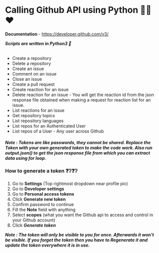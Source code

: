 <h1>Calling Github API using Python 🐍😎❤</h1>

<b>Documentation</b> - https://developer.github.com/v3/

<b><i>Scripts are written in Python3 🐍</i></b><br>
<br>
<ul>
  <li>Create a repository</li>
  <li>Delete a repository</li>
  <li>Create an issue</li>
  <li>Comment on an issue</li>
  <li>Close an issue</li>
  <li>Create a pull request</li>
  <li>Create reaction for an issue</li>
  <li>Delete reaction for an issue - You will get the reaction id from the json response file obtained when making a request for reaction list for an issue.</li>
  <li>List reactions for an issue</li>
  <li>Get repository topics</li>
  <li>List repository languages</li>
  <li>List repos for an Authenticated User</li>
  <li>List repos of a User - Any user across Github</li>
</ul>

<h4><i>Note : Tokens are like passwords, they cannot be shared. Replace the Token with your own generated token to make the code work. Also run output.json() to get the json response file from which you can extract data using for loop.</i></h4>

<h3>How to generate a token ❓❔❓❔ </h3>
<ol>
  <li>Go to <b>Settings</b> (Top rightmost dropdown near profile pic)</li>
  <li>Go to <b>Developer settings</b></li>
  <li>Go to <b>Personal access tokens</b></li>
  <li>Click <b>Generate new token</b></li>
  <li>Confirm password to continue</li>
  <li>Fill the <b>Note</b> field with anything</li>
  <li>Select <b>scopes</b> (what you want the Github api to access and control in your Github account)</li>
  <li>Click <b><i>Generate token</i></b></li>
</ol>
<b><i>Note : The token will only be visible to you for once. Afterwards it won't be visible. If you forget the token then you have to Regenerate it and update the token everywhere it is in use.</i></b>

